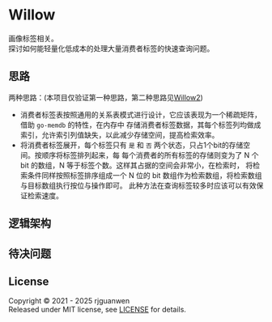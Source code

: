 # Willow 
画像标签相关。  
探讨如何能轻量化低成本的处理大量消费者标签的快速查询问题。

## 思路  
两种思路：(本项目仅验证第一种思路，第二种思路见[Willow2](https://github.com/rjguanwen/willow2))  
- 消费者标签表按照通用的关系表模式进行设计，它应该表现为一个稀疏矩阵，借助 `go-memdb` 的特性，在内存中
存储消费者标签数据，其每个标签列均做成索引，允许索引列值缺失，以此减少存储空间，提高检索效率。  
- 将消费者标签展开，每个标签只有 `是` 和 `否` 两个状态，只占1个bit的存储空间。按顺序将标签排列起来，每
每个消费者的所有标签的存储则变为了 N 个 bit 的数组，N 等于标签个数。这样其占据的空间会非常小，在检索时，
将检索条件同样按照标签排序组成一个 N 位的 bit 数组作为检索数组，将检索数组与目标数组执行按位与操作即可。
此种方法在查询标签较多时应该可以有效保证检索速度。

## 逻辑架构



## 待决问题


## License
Copyright © 2021 - 2025 rjguanwen  
Released under MIT license, see [LICENSE](LICENSE) for details.  
